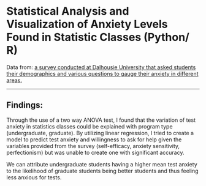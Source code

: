 # Statistical Analysis and Visualization of Anxiety Levels Found in Statistic Classes (Python/ R)
Data from: [a survey conducted at Dalhousie University that asked students their demographics and various questions to gauge their anxiety in different areas.](https://osf.io/nzhq6/files/osfstorage)
***
## Findings: 
Through the use of a two way ANOVA test, I found that the variation of test anxiety in statistics classes could be explained with program type (undergraduate, graduate). 
By utilizing linear regression, I tried to create a model to predict test anxiety and willingness to ask for help given the variables provided from the survey (self-efficacy, anxiety sensitivity, perfectionism) but was unable to create one with significant accuracy.

We can attribute undergraduate students having a higher mean test anxiety to the likelihood of graduate students being better students and thus feeling less anxious for tests.
